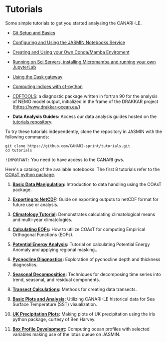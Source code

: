 # Tutorials

Some simple tutorials to get you started analysing the CANARI-LE.

- [Git Setup and Basics](github.md)

- [Configuring and Using the JASMIN Notebooks Service](jasmin_notebook_service.md)
  
- [Creating and Using your Own Conda/Mamba Enviroment](creating_your_own_conda_env.md)

- [Running on Sci Servers, installing Micromamba and running your own JupyterLab](running_on_sci_servers.md)

- [Using the Dask gateway](using_the_dask_gateway.md)

- [Computing indices with cf-python](cf_python.md)

- [CDFTOOLS](https://github.com/CANARI-sprint/CDFTOOLS):  a diagnostic package written in fortran 90 for the analysis of NEMO model output, initialized in the frame of the DRAKKAR project (https://www.drakkar-ocean.eu/)

- **Data Analysis Guides:** Access our data analysis guides hosted on the [tutorials repository](https://github.com/CANARI-sprint/tutorials).

To try these tutorials independently, clone the repository in JASMIN with the following commands:

```
git clone https://github.com/CANARI-sprint/tutorials.git
cd tutorials
```
`!IMPORTANT:` You need to have access to the CANARI gws.

Here's a catalog of the available notebooks.  The first 8 tutorials refer to the [COAsT python package](https://british-oceanographic-data-centre.github.io/COAsT/#about).

1) **[Basic Data Manipulation](https://github.com/CANARI-sprint/tutorials/blob/main/notebooks/1_basic_manipulation.ipynb):** Introduction to data handling using the COAsT package.

2) **[Exporting to NetCDF](https://github.com/CANARI-sprint/tutorials/blob/main/notebooks/2_export_to_netcdf.ipynb):** Guide on exporting outputs to netCDF format for future use or analysis.

3) **[Climatology Tutorial](https://github.com/CANARI-sprint/tutorials/blob/main/notebooks/3_climatology_tutorial.ipynb):** Demonstrates calculating climatological means and multi-year climatologies.

4) **[Calculating EOFs](https://github.com/CANARI-sprint/tutorials/blob/main/notebooks/4_calculate_eof.ipynb):** How to utilize COAsT for computing Empirical Orthogonal Functions (EOFs).

5) **[Potential Energy Analysis](https://github.com/CANARI-sprint/tutorials/blob/main/notebooks/5_potential_energy.ipynb):** Tutorial on calculating Potential Energy Anomaly and applying regional masking..

6) **[Pycnocline Diagnostics](https://github.com/CANARI-sprint/tutorials/blob/main/notebooks/6_pycnocline.ipynb):** Exploration of pycnocline depth and thickness diagnostics.

7) **[Seasonal Decomposition](https://github.com/CANARI-sprint/tutorials/blob/main/notebooks/7_seasonal_decomp.ipynb):** Techniques for decomposing time series into trend, seasonal, and residual components.

8) **[Transect Calculations](https://github.com/CANARI-sprint/tutorials/blob/main/notebooks/8_transect_calculation.ipynb):** Methods for creating data transects.

9) **[Basic Plots and Analysis](https://github.com/CANARI-sprint/tutorials/blob/main/notebooks/9_basic_plots_and_analysis.ipynb):** Utilizing CANARI-LE historical data for Sea Surface Temperature (SST) visualization.

10) **[UK Precipitation Plots](https://github.com/CANARI-sprint/tutorials/blob/main/notebooks/0_UK_Precipitation_with_iris.ipynb):** Making plots of UK precipitation using the iris python package, curtesy of Ben Harvey.

11) **[Box Profile Development](https://github.com/CANARI-sprint/tutorials/blob/main/notebooks/11_compute_and_plot_an_ocean_profile_using_lotus.ipynb):** Computing ocean profiles with selected variables making use of the lotus queue on JASMIN.